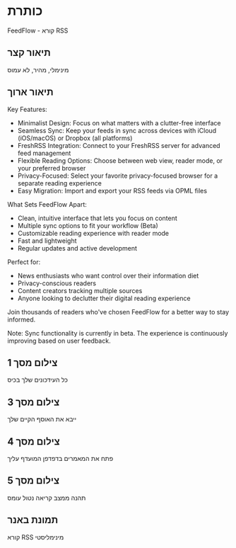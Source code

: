 # כותרת

FeedFlow - קורא RSS

## תיאור קצר

מינימלי, מהיר, לא עמוס

## תיאור ארוך

Key Features:

- Minimalist Design: Focus on what matters with a clutter-free interface
- Seamless Sync: Keep your feeds in sync across devices with iCloud (iOS/macOS)
  or Dropbox (all platforms)
- FreshRSS Integration: Connect to your FreshRSS server for advanced feed
  management
- Flexible Reading Options: Choose between web view, reader mode, or your
  preferred browser
- Privacy-Focused: Select your favorite privacy-focused browser for a separate
  reading experience
- Easy Migration: Import and export your RSS feeds via OPML files

What Sets FeedFlow Apart:

- Clean, intuitive interface that lets you focus on content
- Multiple sync options to fit your workflow (Beta)
- Customizable reading experience with reader mode
- Fast and lightweight
- Regular updates and active development

Perfect for:
- News enthusiasts who want control over their information diet
- Privacy-conscious readers
- Content creators tracking multiple sources
- Anyone looking to declutter their digital reading experience

Join thousands of readers who've chosen FeedFlow for a better way to stay
informed.

Note: Sync functionality is currently in beta. The experience is continuously
improving based on user feedback.

## צילום מסך 1

כל העידכונים שלך בכיס

## צילום מסך 3

ייבא את האוסף הקיים שלך

## צילום מסך 4

פתח את המאמרים בדפדפן המועדף עליך

## צילום מסך 5

תהנה ממצב קריאה נטול עומס

## תמונת באנר

קורא RSS מינימליסטי
